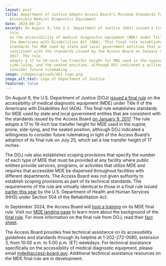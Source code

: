 ```yaml
---
layout: post
title: Department of Justice Adopts Access Board’s Minimum Standards for
  Accessible Medical Diagnostic Equipment
date: 2024-08-13
excerpt: On August 9, the U.S. Department of Justice (DOJ) issued a final
  rule
  on the accessibility of medical diagnostic equipment (MDE) under Title II of
  the Americans with Disabilities Act (ADA). This final rule establishes
  standards for MDE used by state and local government entities that are
  consistent with the standards issued by the Access Board on January 9,
  2017. The rule
  adopts a 17 to 19-inch low transfer height for MDE used in the supine, prone,
  side-lying, and the seated position, although DOJ indicated a willingness to
  consider future rulemaking . . .
image: /images/uploads/doj-logo.png
image_alt_text: Logo of Department of Justice
featured: false
---
```

On August 9, the U.S. Department of Justice (DOJ) [issued a final rule](https://www.federalregister.gov/documents/2024/08/09/2024-16889/nondiscrimination-on-the-basis-of-disability-accessibility-of-medical-diagnostic-equipment-of-state) on the accessibility of medical diagnostic equipment (MDE) under Title II of the Americans with Disabilities Act (ADA). This final rule establishes standards for MDE used by state and local government entities that are consistent with the standards issued by the Access Board [on January 9, 2017](https://www.regulations.gov/document/ATBCB-2012-0003-0077). The rule adopts a 17 to 19-inch low transfer height for MDE used in the supine, prone, side-lying, and the seated position, although DOJ indicated a willingness to consider future rulemaking in light of the Access Board’s adoption of its final rule on July 25, which set a low transfer height of 17 inches.

The DOJ rule also establishes scoping provisions that specify the number of each type of MDE that must be provided at any facility where public entities provide services, programs, or activities that utilize MDE and requires that accessible MDE be dispersed throughout facilities with different departments. The Access Board was not given authority to establish scoping provisions as part of its technical standards. The requirements of the rule are virtually identical to those in a final rule issued [earlier this year](https://www.federalregister.gov/documents/2024/05/09/2024-09237/nondiscrimination-on-the-basis-of-disability-in-programs-or-activities-receiving-federal-financial) by the U.S. Department of Health and Human Services (HHS) under Section 504 of the Rehabilitation Act.

In September 2024, the Access Board will [host a training](https://www.access-board.gov/webinars/2024/09/05/medical-diagnostic-equipment-final-rule/) on its MDE final rule. Visit our [MDE landing page](https://www.access-board.gov/mde/) to learn more about the background of the [final rule](https://www.federalregister.gov/documents/2024/07/25/2024-16266/standards-for-accessible-medical-diagnostic-equipment). For more information on the final rule from DOJ, read their [fact sheet](https://www.ada.gov/notices/2024/08/08/mde-fact-sheet/#top).

The Access Board provides free technical assistance on its accessibility guidelines and standards through its helpline at 1-202-272-0080, extension 3, from 10:00 a.m. to 5:00 p.m. (ET) weekdays. For technical assistance specifically on the accessibility of medical diagnostic equipment, please email [mde@access-board.gov](mailto:mde@access-board.gov). Additional technical assistance resources on the MDE final rule are in development.
